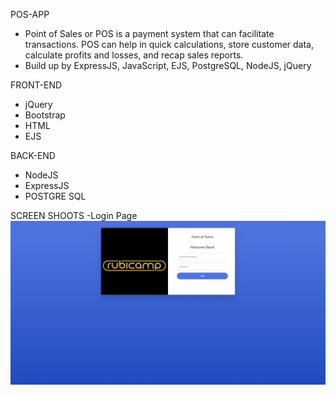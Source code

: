 POS-APP

- Point of Sales or POS is a payment system that can facilitate transactions. POS can help in quick calculations, store customer data, calculate profits and losses, and recap sales reports.
-	Build up by ExpressJS, JavaScript, EJS, PostgreSQL, NodeJS, jQuery

FRONT-END
- jQuery
- Bootstrap
- HTML
- EJS

BACK-END
- NodeJS
- ExpressJS
- POSTGRE SQL

  
SCREEN SHOOTS
-Login Page
![alt text](https://github.com/Dean12-web/POS-APP/blob/main/ScreenShoot/Login.png)


